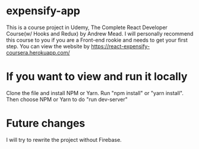 # expensify-app
This is a course project in Udemy, The Complete React Developer Course(w/ Hooks and Redux) by Andrew Mead.
I will personally recommend this course to you if you are a Front-end rookie and needs to get your first step.
You can view the website by https://react-expensify-coursera.herokuapp.com/

# If you want to view and run it locally
Clone the file and install NPM or Yarn. Run "npm install" or "yarn install". Then choose NPM or Yarn to do "run dev-server"

# Future changes
I will try to rewrite the project without Firebase.
